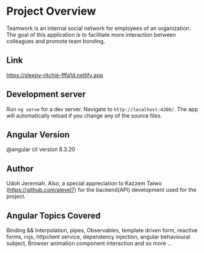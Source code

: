 # Project Overview

Teamwork is an internal social network for employees of an organization. The goal of this
application is to facilitate more interaction between colleagues and promote team bonding.

## Link
https://sleepy-ritchie-fffa1d.netlify.app

## Development server

Run `ng serve` for a dev server. Navigate to `http://localhost:4200/`. The app will automatically reload if you change any of the source files.

## Angular Version
@angular cli version 8.3.20

## Author
Udoh Jeremiah. Also, a special appreciation to Kazzem Taiwo (https://github.com/alevel7) for the backend(API) development used for the project.

## Angular Topics Covered
Binding && Interpolation, pipes, Observables, template driven form, reactive forms, rxjs, httpclient service, dependency injection, angular behavioural subject, Browser animation component interaction and so more ...

